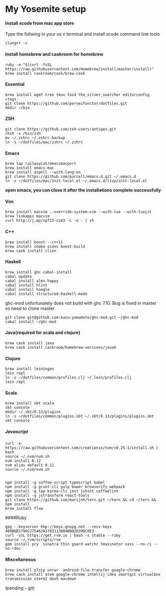 # My Yosemite setup

#### Install xcode from mac app store

Type the follwing in your os x terminal and install xcode command line tools

    clang++ -v

#### Install homebrew and caskroom for homebrew

    ruby -e "$(curl -fsSL https://raw.githubusercontent.com/Homebrew/install/master/install)"
    brew install caskroom/cask/brew-cask

#### Essential

    brew install wget tree tmux fasd the_silver_searcher editorconfig ctags
    git clone https://github.com/pervezfunctor/dotfiles.git
    mkdir ~/bin

#### ZSH

    git clone https://github.com/zsh-users/antigen.git
    chsh -s /bin/zsh
    mv ~/.zshrc ~/.zshrc-backup
    ln -s ~/dotfiles/mac/zshrc ~/.zshrc

#### Emacs

    brew tap railwaycat/emacsmacport
    brew install emacs-mac
    brew install aspell --with-lang-en
    git clone https://github.com/purcell/emacs.d.git ~/.emacs.d
    ln -s ~/dotfiles/mac/init-local.el ~/.emacs.d/lisp/init-local.el

**open emacs, you can close it after the installations complete successfully**

#### Vim

    brew install macvim --override-system-vim --with-lua --with-luajit
    brew linkapps macvim
    curl http://j.mp/spf13-vim3 -L -o - | sh

#### C++

    brew install boost --c++11
    brew install cmake scons boost-build
    brew cask install clion

#### Haskell

    brew install ghc cabal-install
    cabal update
    cabal install alex happy
    cabal install hlint
    cabal install hoogle
    cabal install structured-haskell-mode

ghc-mod unfortunately does not build with ghc 7.10. Bug is fixed in master so need to clone master

    git clone git@github.com:kazu-yamamoto/ghc-mod.git ~/ghc-mod
    cabal install ~/ghc-mod

#### Java(required for scala and clojure)

    brew cask install java
    brew cask install caskroom/homebrew-versions/java6

#### Clojure

    brew install leiningen
    lein repl
    ln -s ~/dotfiles/common/profiles.clj ~/.lein/profiles.clj
    lein repl

#### Scala

    brew install sbt scala
    sbt console
    mkdir ~/.sbt/0.13/plugins
    ln -s ~/dotfiles/common/plugins.sbt ~/.sbt/0.13/plugins/plugins.sbt
    sbt console

##### Javascript

    curl -o- https://raw.githubusercontent.com/creationix/nvm/v0.25.1/install.sh | bash
    source ~/.nvm/nvm.sh
    nvm install 0.12
    nvm alias default 0.12
    source ~/.nvm/nvm.sh


    npm install -g coffee-script typescript babel
    npm install -g grunt-cli gulp bower browserify webpack
    npm install -g tap karma-cli jest jshint coffeelint
    npm install -g jstransform react-tools
    git clone https://github.com/marijnh/tern.git ~/tern && cd ~/tern && npm install
    brew install flow

####Ruby

    gpg --keyserver hkp://keys.gnupg.net --recv-keys 409B6B1796C275462A1703113804BB82D39DC0E3
    curl -sSL https://get.rvm.io | bash -s stable --ruby
    source ~/.rvm/scripts/rvm
    gem install pry  sinatra thin guard watchr tmuxinator sass --no-ri --no-rdoc

#### Miscellaneous

    brew install p7zip unrar  android-file-transfer google-chrome
    brew cask install atom google-chrome intellij-idea smartgit virtualbox transmission iterm2 dash macdown

(pending - git)
